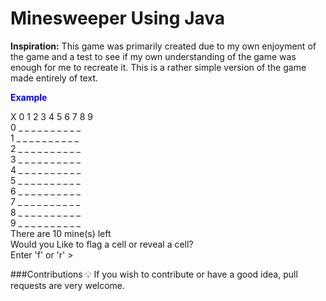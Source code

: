 # Minesweeper Using Java
<span stype="color blue">**Inspiration:**</span>
This game was primarily created due to my own enjoyment of the game
and a test to see if my own understanding of the game was enough
for me to recreate it. This is a rather simple version of the game made 
entirely of text.

<span style="color:blue">**Example**</span>
  
 X 0 1 2 3 4 5 6 7 8 9                                                                                                      
 0 _ _ _ _ _ _ _ _ _ _                                                                                                       
 1 _ _ _ _ _ _ _ _ _ _                                                                                                       
 2 _ _ _ _ _ _ _ _ _ _                                                                                                       
 3 _ _ _ _ _ _ _ _ _ _                                                                                                       
 4 _ _ _ _ _ _ _ _ _ _                                                                                                       
 5 _ _ _ _ _ _ _ _ _ _                                                                                                       
 6 _ _ _ _ _ _ _ _ _ _                                                                                                       
 7 _ _ _ _ _ _ _ _ _ _                                                                                                       
 8 _ _ _ _ _ _ _ _ _ _                                                                                                       
 9 _ _ _ _ _ _ _ _ _ _                                                                                                       
There are 10 mine(s) left                                                                                                      
Would you Like to flag a cell or reveal a cell?                                                                                                      
Enter 'f' or 'r' >                                                                                                       

###Contributions 💡
If you wish to contribute or have a good idea, pull requests are very welcome.
